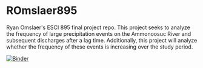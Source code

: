 # ROmslaer895
Ryan Omslaer's ESCI 895 final project repo. This project seeks to analyze the frequency of large precipitation events on the Ammonoosuc River and subsequent discharges after a lag time. Additionally, this project will analyze whether the frequency of these events is increasing over the study period.

[![Binder](https://mybinder.org/badge_logo.svg)](https://mybinder.org/v2/gh/ROmslaer/ROmslaer895/HEAD)
